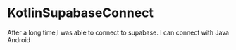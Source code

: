 # KotlinSupabaseConnect
 After a long time,I was able to connect to supabase. I can connect with Java Android
